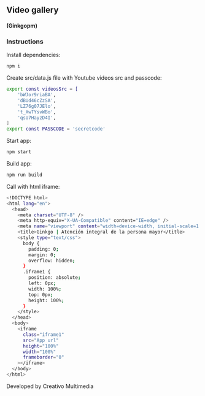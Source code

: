 ## Video gallery

#### (Ginkgopm)

### Instructions

Install dependencies:

```bash
npm i
```

Create src/data.js file with Youtube videos src and passcode:

```bash
export const videosSrc = [
    'bWJor9riaBA',
    'dBUd46cZzSA',
    'LZ76g07JElo',
    't_XwTYsvWBo',
    'qsU7HayzD4I',
]
export const PASSCODE = 'secretcode'
```

Start app:

```bash
npm start
```

Build app:

```bash
npm run build
```

Call with html iframe:

```bash
<!DOCTYPE html>
<html lang="en">
  <head>
    <meta charset="UTF-8" />
    <meta http-equiv="X-UA-Compatible" content="IE=edge" />
    <meta name="viewport" content="width=device-width, initial-scale=1.0" />
    <title>Ginkgo | Atención integral de la persona mayor</title>
    <style type="text/css">
      body {
        padding: 0;
        margin: 0;
        overflow: hidden;
      }
      .iframe1 {
        position: absolute;
        left: 0px;
        width: 100%;
        top: 0px;
        height: 100%;
      }
    </style>
  </head>
  <body>
    <iframe
      class="iframe1"
      src="App url"
      height="100%"
      width="100%"
      frameborder="0"
    ></iframe>
  </body>
</html>
```

Developed by Creativo Multimedia